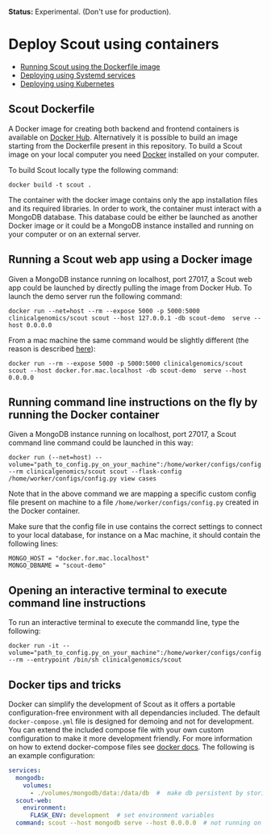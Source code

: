 __Status:__ Experimental. (Don't use for production).

# Deploy Scout using containers

* [ Running Scout using the Dockerfile image ](#docker)
* [ Deploying using Systemd services ](./systemd.md)
* [ Deploying using Kubernetes ](./kubernetes.md)


<a name="docker"></a>
## Scout Dockerfile

A Docker image for creating both backend and frontend containers is available on [Docker Hub](https://hub.docker.com/repository/docker/clinicalgenomics/scout). Alternatively it is possible to build an image starting from the Dockerfile present in this repository.
To build a Scout image on your local computer you need [Docker](https://www.docker.com) installed on your computer.

To build Scout locally type the following command:

```
docker build -t scout .
```

The container with the docker image contains only the app installation files and its required libraries. In order to work, the container must interact with a MongoDB database. This database could be either be launched as another Docker image or it could be a MongoDB instance installed and running on your computer or on an external server.


## Running a Scout web app using a Docker image

Given a MongoDB instance running on localhost, port 27017, a Scout web app could be launched by directly pulling the image from Docker Hub. To launch the demo server run the following command:

```
docker run --net=host --rm --expose 5000 -p 5000:5000 clinicalgenomics/scout scout --host 127.0.0.1 -db scout-demo  serve --host 0.0.0.0
```

From a mac machine the same command would be slightly different (the reason is described [here](https://docs.docker.com/desktop/mac/networking/)):
```
docker run --rm --expose 5000 -p 5000:5000 clinicalgenomics/scout scout --host docker.for.mac.localhost -db scout-demo  serve --host 0.0.0.0
```

## Running command line instructions on the fly by running the Docker container

Given a MongoDB instance running on localhost, port 27017, a Scout command line command could be launched in this way:
```
docker run (--net=host) --volume="path_to_config.py_on_your_machine":/home/worker/configs/config.py --rm clinicalgenomics/scout scout --flask-config /home/worker/configs/config.py view cases
```

Note that in the above command we are mapping a specific custom config file present on machine to a file `/home/worker/configs/config.py` created in the Docker container.

Make sure that the config file in use contains the correct settings to connect to your local database, for instance on a Mac machine, it should contain the following lines:

```
MONGO_HOST = "docker.for.mac.localhost"
MONGO_DBNAME = "scout-demo"
```

## Opening an interactive terminal to execute command line instructions

To run an interactive terminal to execute the commandd line, type the following:

```
docker run -it --volume="path_to_config.py_on_your_machine":/home/worker/configs/config.py --rm --entrypoint /bin/sh clinicalgenomics/scout
```


## Docker tips and tricks

Docker can simplify the development of Scout as it offers a portable configuration-free environment with all dependancies included. The default `docker-compose.yml` file is designed for demoing and not for development. You can extend the included compose file with your own custom configuration to make it more development friendly. For more information on how to extend docker-compose files see [docker docs](https://docs.docker.com/compose/extends/). The following is an example configuration:

``` yaml
services:
  mongodb:
    volumes:
      - ./volumes/mongodb/data:/data/db  #  make db persistent by storing data on host file system
  scout-web:
    environment:
      FLASK_ENV: development  # set environment variables
  command: scout --host mongodb serve --host 0.0.0.0  # not running on demo db
```
